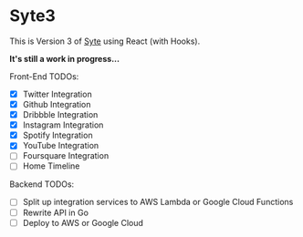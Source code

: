 # Syte3

This is Version 3 of [Syte](https://github.com/rigoneri/Syte2) using React (with Hooks).

**It's still a work in progress...**

Front-End TODOs:

-   [x] Twitter Integration
-   [x] Github Integration
-   [x] Dribbble Integration
-   [x] Instagram Integration
-   [x] Spotify Integration
-   [x] YouTube Integration
-   [ ] Foursquare Integration
-   [ ] Home Timeline

Backend TODOs:

-   [ ] Split up integration services to AWS Lambda or Google Cloud Functions
-   [ ] Rewrite API in Go
-   [ ] Deploy to AWS or Google Cloud
